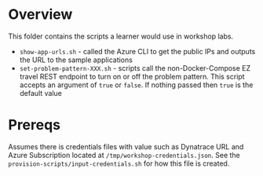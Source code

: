 # Overview

This folder contains the scripts a learner would use in workshop labs.

* `show-app-urls.sh` - called the Azure CLI to get the public IPs and outputs the URL to the sample applications
* `set-problem-pattern-XXX.sh` - scripts call the non-Docker-Compose EZ travel REST endpoint to turn on or off the problem pattern.  This script accepts an argument of `true` or `false`.  If nothing passed then `true` is the default value

# Prereqs

Assumes there is credentials files with value such as Dynatrace URL and Azure Subscription located at `/tmp/workshop-credentials.json`.  See the `provision-scripts/input-credentials.sh` for how this file is created.
